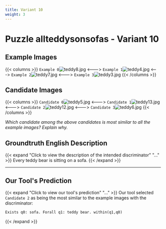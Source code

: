 ```yaml
---
title: Variant 10
weight: 3
---
```


# Puzzle allteddysonsofas - Variant 10

## Example Images
{{< columns >}}
`Example 0`![teddy8.jpg](/natscene_data/images/teddy8.jpg)
<--->
`Example 1`![teddy4.jpg](/natscene_data/images/teddy4.jpg)
<--->
`Example 2`![teddy7.jpg](/natscene_data/images/teddy7.jpg)
<--->
`Example 3`![teddy3.jpg](/natscene_data/images/teddy3.jpg)
{{< /columns >}}

## Candidate Images
{{< columns >}}
`Candidate 0`![teddy5.jpg](/natscene_data/images/teddy5.jpg)
<--->
`Candidate 1`![teddy13.jpg](/natscene_data/images/teddy13.jpg)
<--->
`Candidate 2`![teddy12.jpg](/natscene_data/images/teddy12.jpg)
<--->
`Candidate 3`![teddy6.jpg](/natscene_data/images/teddy6.jpg)
{{< /columns >}}

*Which candidate among the above candidates is most similar to all the example images? Explain why.*

## Groundtruth English Description

{{< expand "Click to view the description of the intended discriminator" "..." >}}
Every teddy bear is sitting on a sofa.
{{< /expand >}}

---



## Our Tool's Prediction

{{< expand "Click to view our tool's prediction" "..." >}}
Our tool selected `Candidate 2` as being the most similar to the example images with the discriminator:
```plaintext
Exists q0: sofa. Forall q1: teddy bear. within(q1,q0)
```
{{< /expand >}}

